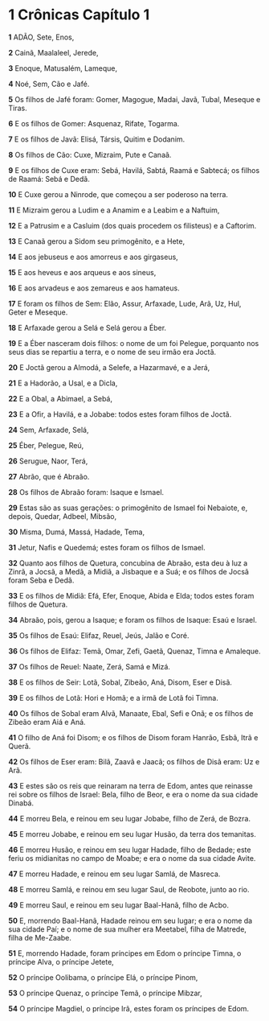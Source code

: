 # 1 Crônicas Capítulo 1

**1** 	ADÃO, Sete, Enos,

**2** 	Cainã, Maalaleel, Jerede,

**3** 	Enoque, Matusalém, Lameque,

**4** 	Noé, Sem, Cão e Jafé.

**5** 	Os filhos de Jafé foram: Gomer, Magogue, Madai, Javã, Tubal, Meseque e Tiras.

**6** 	E os filhos de Gomer: Asquenaz, Rifate, Togarma.

**7** 	E os filhos de Javã: Elisá, Társis, Quitim e Dodanim.

**8** 	Os filhos de Cão: Cuxe, Mizraim, Pute e Canaã.

**9** 	E os filhos de Cuxe eram: Sebá, Havilá, Sabtá, Raamá e Sabtecá; os filhos de Raamá: Sebá e Dedã.

**10** 	E Cuxe gerou a Ninrode, que começou a ser poderoso na terra.

**11** 	E Mizraim gerou a Ludim e a Anamim e a Leabim e a Naftuim,

**12** 	E a Patrusim e a Casluim (dos quais procedem os filisteus) e a Caftorim.

**13** 	E Canaã gerou a Sidom seu primogênito, e a Hete,

**14** 	E aos jebuseus e aos amorreus e aos girgaseus,

**15** 	E aos heveus e aos arqueus e aos sineus,

**16** 	E aos arvadeus e aos zemareus e aos hamateus.

**17** 	E foram os filhos de Sem: Elão, Assur, Arfaxade, Lude, Arã, Uz, Hul, Geter e Meseque.

**18** 	E Arfaxade gerou a Selá e Selá gerou a Éber.

**19** 	E a Éber nasceram dois filhos: o nome de um foi Pelegue, porquanto nos seus dias se repartiu a terra, e o nome de seu irmão era Joctã.

**20** 	E Joctã gerou a Almodá, a Selefe, a Hazarmavé, e a Jerá,

**21** 	E a Hadorão, a Usal, e a Dicla,

**22** 	E a Obal, a Abimael, a Sebá,

**23** 	E a Ofir, a Havilá, e a Jobabe: todos estes foram filhos de Joctã.

**24** 	Sem, Arfaxade, Selá,

**25** 	Éber, Pelegue, Reú,

**26** 	Serugue, Naor, Terá,

**27** 	Abrão, que é Abraão.

**28** 	Os filhos de Abraão foram: Isaque e Ismael.

**29** 	Estas são as suas gerações: o primogênito de Ismael foi Nebaiote, e, depois, Quedar, Adbeel, Mibsão,

**30** 	Misma, Dumá, Massá, Hadade, Tema,

**31** 	Jetur, Nafis e Quedemá; estes foram os filhos de Ismael.

**32** 	Quanto aos filhos de Quetura, concubina de Abraão, esta deu à luz a Zinrã, a Jocsã, a Medã, a Midiã, a Jisbaque e a Suá; e os filhos de Jocsã foram Seba e Dedã.

**33** 	E os filhos de Midiã: Efá, Efer, Enoque, Abida e Elda; todos estes foram filhos de Quetura.

**34** 	Abraão, pois, gerou a Isaque; e foram os filhos de Isaque: Esaú e Israel.

**35** 	Os filhos de Esaú: Elifaz, Reuel, Jeús, Jalão e Coré.

**36** 	Os filhos de Elifaz: Temã, Omar, Zefi, Gaetã, Quenaz, Timna e Amaleque.

**37** 	Os filhos de Reuel: Naate, Zerá, Samá e Mizá.

**38** 	E os filhos de Seir: Lotã, Sobal, Zibeão, Aná, Disom, Eser e Disã.

**39** 	E os filhos de Lotã: Hori e Homã; e a irmã de Lotã foi Timna.

**40** 	Os filhos de Sobal eram Alvã, Manaate, Ebal, Sefi e Onã; e os filhos de Zibeão eram Aiá e Aná.

**41** 	O filho de Aná foi Disom; e os filhos de Disom foram Hanrão, Esbã, Itrã e Querã.

**42** 	Os filhos de Eser eram: Bilã, Zaavã e Jaacã; os filhos de Disã eram: Uz e Arã.

**43** 	E estes são os reis que reinaram na terra de Edom, antes que reinasse rei sobre os filhos de Israel: Bela, filho de Beor, e era o nome da sua cidade Dinabá.

**44** 	E morreu Bela, e reinou em seu lugar Jobabe, filho de Zerá, de Bozra.

**45** 	E morreu Jobabe, e reinou em seu lugar Husão, da terra dos temanitas.

**46** 	E morreu Husão, e reinou em seu lugar Hadade, filho de Bedade; este feriu os midianitas no campo de Moabe; e era o nome da sua cidade Avite.

**47** 	E morreu Hadade, e reinou em seu lugar Samlá, de Masreca.

**48** 	E morreu Samlá, e reinou em seu lugar Saul, de Reobote, junto ao rio.

**49** 	E morreu Saul, e reinou em seu lugar Baal-Hanã, filho de Acbo.

**50** 	E, morrendo Baal-Hanã, Hadade reinou em seu lugar; e era o nome da sua cidade Paí; e o nome de sua mulher era Meetabel, filha de Matrede, filha de Me-Zaabe.

**51** 	E, morrendo Hadade, foram príncipes em Edom o príncipe Timna, o príncipe Alva, o príncipe Jetete,

**52** 	O príncipe Oolibama, o príncipe Elá, o príncipe Pinom,

**53** 	O príncipe Quenaz, o príncipe Temã, o príncipe Mibzar,

**54** 	O príncipe Magdiel, o príncipe Irã, estes foram os príncipes de Edom.


